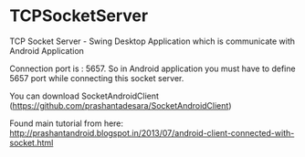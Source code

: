 TCPSocketServer
===============

TCP Socket Server - Swing Desktop Application which is communicate with Android Application

Connection port is : 5657. So in Android application you must have to define 5657 port while connecting this socket server.

You can download SocketAndroidClient (https://github.com/prashantadesara/SocketAndroidClient) 

Found main tutorial from here: 
http://prashantandroid.blogspot.in/2013/07/android-client-connected-with-socket.html
